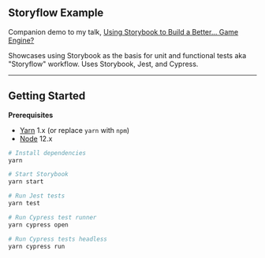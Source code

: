 ## Storyflow Example

Companion demo to my talk, [Using Storybook to Build a Better... Game Engine?](https://bit.ly/StorybookForGameEnginesMDC2020)

Showcases using Storybook as the basis for unit and functional tests aka "Storyflow" workflow. Uses Storybook, Jest, and Cypress.

---

## Getting Started

**Prerequisites**

- [Yarn](https://yarnpkg.com) 1.x (or replace `yarn` with `npm`)
- [Node](https://nodejs.org) 12.x

```sh
# Install dependencies
yarn

# Start Storybook
yarn start

# Run Jest tests
yarn test

# Run Cypress test runner
yarn cypress open

# Run Cypress tests headless
yarn cypress run
```

